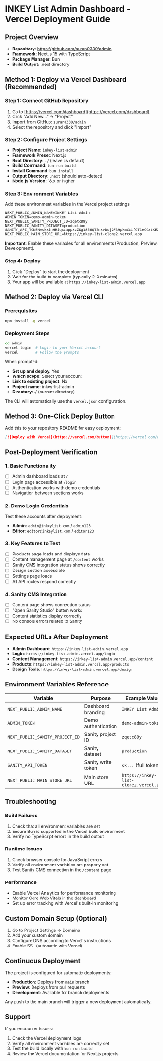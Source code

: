 # INKEY List Admin Dashboard - Vercel Deployment Guide

## Project Overview
- **Repository**: https://github.com/suran0330/admin
- **Framework**: Next.js 15 with TypeScript
- **Package Manager**: Bun
- **Build Output**: .next directory

## Method 1: Deploy via Vercel Dashboard (Recommended)

### Step 1: Connect GitHub Repository
1. Go to [https://vercel.com/dashboard](https://vercel.com/dashboard)
2. Click "Add New..." → "Project"
3. Import from GitHub: `suran0330/admin`
4. Select the repository and click "Import"

### Step 2: Configure Project Settings
- **Project Name**: `inkey-list-admin`
- **Framework Preset**: Next.js
- **Root Directory**: `./` (leave as default)
- **Build Command**: `bun run build`
- **Install Command**: `bun install`
- **Output Directory**: `.next` (should auto-detect)
- **Node.js Version**: 18.x or higher

### Step 3: Environment Variables
Add these environment variables in the Vercel project settings:

```env
NEXT_PUBLIC_ADMIN_NAME=INKEY List Admin
ADMIN_TOKEN=demo-admin-token
NEXT_PUBLIC_SANITY_PROJECT_ID=zqetc89y
NEXT_PUBLIC_SANITY_DATASET=production
SANITY_API_TOKEN=skxinHRiqxxappxzZDg1856QT3nxvDoj2F39pkmC8ifCT1eCCxtXEXNxNGS2HhkIE74QH9DOM9sOuM6aOayq4JrseShQJtTDJ5xMLT587xg6CE2CB5JE7VGXVhjv7N0j7hjk0HGqnFB8jM9bKVidxcTlu46vQTbvcvEiaKLbaFF8O0DnKmqf
NEXT_PUBLIC_MAIN_STORE_URL=https://inkey-list-clone2.vercel.app
```

**Important**: Enable these variables for all environments (Production, Preview, Development).

### Step 4: Deploy
1. Click "Deploy" to start the deployment
2. Wait for the build to complete (typically 2-3 minutes)
3. Your app will be available at `https://inkey-list-admin.vercel.app`

## Method 2: Deploy via Vercel CLI

### Prerequisites
```bash
npm install -g vercel
```

### Deployment Steps
```bash
cd admin
vercel login  # Login to your Vercel account
vercel        # Follow the prompts
```

When prompted:
- **Set up and deploy**: Yes
- **Which scope**: Select your account
- **Link to existing project**: No
- **Project name**: inkey-list-admin
- **Directory**: ./ (current directory)

The CLI will automatically use the `vercel.json` configuration.

## Method 3: One-Click Deploy Button

Add this to your repository README for easy deployment:

```markdown
[![Deploy with Vercel](https://vercel.com/button)](https://vercel.com/new/clone?repository-url=https%3A%2F%2Fgithub.com%2Fsuran0330%2Fadmin&env=NEXT_PUBLIC_ADMIN_NAME,ADMIN_TOKEN,NEXT_PUBLIC_SANITY_PROJECT_ID,NEXT_PUBLIC_SANITY_DATASET,SANITY_API_TOKEN,NEXT_PUBLIC_MAIN_STORE_URL)
```

## Post-Deployment Verification

### 1. Basic Functionality
- [ ] Admin dashboard loads at `/`
- [ ] Login page accessible at `/login`
- [ ] Authentication works with demo credentials
- [ ] Navigation between sections works

### 2. Demo Login Credentials
Test these accounts after deployment:
- **Admin**: `admin@inkeylist.com` / `admin123`
- **Editor**: `editor@inkeylist.com` / `editor123`

### 3. Key Features to Test
- [ ] Products page loads and displays data
- [ ] Content management page at `/content` works
- [ ] Sanity CMS integration status shows correctly
- [ ] Design section accessible
- [ ] Settings page loads
- [ ] All API routes respond correctly

### 4. Sanity CMS Integration
- [ ] Content page shows connection status
- [ ] "Open Sanity Studio" button works
- [ ] Content statistics display correctly
- [ ] No console errors related to Sanity

## Expected URLs After Deployment

- **Admin Dashboard**: `https://inkey-list-admin.vercel.app`
- **Login**: `https://inkey-list-admin.vercel.app/login`
- **Content Management**: `https://inkey-list-admin.vercel.app/content`
- **Products**: `https://inkey-list-admin.vercel.app/products`
- **Design Tools**: `https://inkey-list-admin.vercel.app/design`

## Environment Variables Reference

| Variable | Purpose | Example Value |
|----------|---------|---------------|
| `NEXT_PUBLIC_ADMIN_NAME` | Dashboard branding | `INKEY List Admin` |
| `ADMIN_TOKEN` | Demo authentication | `demo-admin-token` |
| `NEXT_PUBLIC_SANITY_PROJECT_ID` | Sanity project ID | `zqetc89y` |
| `NEXT_PUBLIC_SANITY_DATASET` | Sanity dataset | `production` |
| `SANITY_API_TOKEN` | Sanity write token | `sk...` (full token) |
| `NEXT_PUBLIC_MAIN_STORE_URL` | Main store URL | `https://inkey-list-clone2.vercel.app` |

## Troubleshooting

### Build Failures
1. Check that all environment variables are set
2. Ensure Bun is supported in the Vercel build environment
3. Verify no TypeScript errors in the build output

### Runtime Issues
1. Check browser console for JavaScript errors
2. Verify all environment variables are properly set
3. Test Sanity CMS connection in the `/content` page

### Performance
- Enable Vercel Analytics for performance monitoring
- Monitor Core Web Vitals in the dashboard
- Set up error tracking with Vercel's built-in monitoring

## Custom Domain Setup (Optional)

1. Go to Project Settings → Domains
2. Add your custom domain
3. Configure DNS according to Vercel's instructions
4. Enable SSL (automatic with Vercel)

## Continuous Deployment

The project is configured for automatic deployments:
- **Production**: Deploys from `main` branch
- **Preview**: Deploys from pull requests
- **Development**: Available for branch deployments

Any push to the main branch will trigger a new deployment automatically.

## Support

If you encounter issues:
1. Check the Vercel deployment logs
2. Verify all environment variables are correctly set
3. Test the build locally with `bun run build`
4. Review the Vercel documentation for Next.js projects